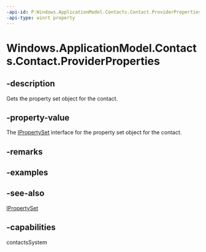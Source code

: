 ```yaml
---
-api-id: P:Windows.ApplicationModel.Contacts.Contact.ProviderProperties
-api-type: winrt property
---
```


<!-- Property syntax
public Windows.Foundation.Collections.IPropertySet ProviderProperties { get; }
-->

# Windows.ApplicationModel.Contacts.Contact.ProviderProperties

## -description
Gets the property set object for the contact.

## -property-value
The [IPropertySet](../windows.foundation.collections/ipropertyset.md) interface for the property set object for the contact.

## -remarks

## -examples

## -see-also
[IPropertySet](../windows.foundation.collections/ipropertyset.md)
## -capabilities
contactsSystem
